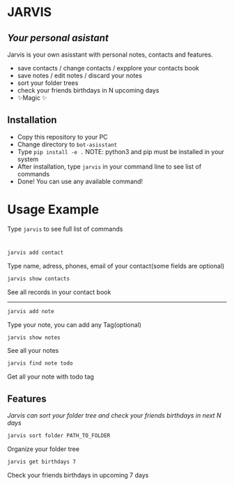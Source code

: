 # JARVIS
## _Your personal asistant_




Jarvis is your own asisstant with personal notes, contacts and features.

- save contacts / change contacts / expplore your contacts book
- save notes / edit notes / discard your notes
- sort your folder trees
- check your friends birthdays in N upcoming days
- ✨Magic ✨

## Installation

- Copy this repository to your PC
- Change directory to `bot-asisstant`
- Type `pip install -e .`   NOTE: python3 and pip must be installed in your system 
- After installation, type `jarvis` in your command line to see list of commands
- Done! You can use any available command!

# Usage Example


Type `jarvis` to see full list of commands
# 
```sh
jarvis add contact
```
Type name, adress, phones, email of your contact(some fields are optional)
```sh
jarvis show contacts
```
See all records in your contact book

----

```sh
jarvis add note
```
Type your note, you can add any Tag(optional)
```sh
jarvis show notes
```
See all your notes

```sh
jarvis find note todo
```
Get all your note with todo tag

## Features

_Jarvis can sort your folder tree and check your friends birthdays in next N days_

```sh
jarvis sort folder PATH_TO_FOLDER
```
Organize your folder tree
```sh
jarvis get birthdays 7
```
Check your friends birthdays in upcoming 7 days